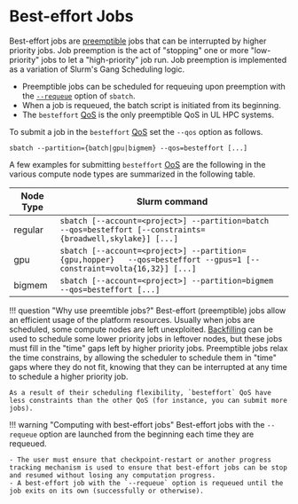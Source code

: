 # Best-effort Jobs

Best-effort jobs are [preemptible](https://slurm.schedmd.com/preempt.html) jobs that can be interrupted by higher priority jobs. Job preemption is the act of "stopping" one or more "low-priority" jobs to let a "high-priority" job run. Job preemption is implemented as a variation of Slurm's Gang Scheduling logic.

- Preemptible jobs can be scheduled for requeuing upon preemption with the [`--requeue`](https://slurm.schedmd.com/sbatch.html#OPT_requeue) option of `sbatch`.
- When a job is requeued, the batch script is initiated from its beginning.
- The `besteffort` [QoS](/slurm/qos/) is the only preemptible QoS in UL HPC systems.

To submit a job in the `besteffort` [QoS](/slurm/qos/) set the `--qos` option as follows.

```shell
sbatch --partition={batch|gpu|bigmem} --qos=besteffort [...]
```

A few examples for submitting `besteffort` [OoS](/slurm/qos/) are the following in the various compute node types are summarized in the following table.

| Node Type | Slurm command                                                                                                         |
|-----------|-----------------------------------------------------------------------------------------------------------------------|
| regular   | `sbatch [--account=<project>] --partition=batch          --qos=besteffort [--constraints={broadwell,skylake}] [...]`  |
| gpu       | `sbatch [--account=<project>] --partition={gpu,hopper}   --qos=besteffort --gpus=1 [--constraint=volta{16,32}] [...]` |
| bigmem    | `sbatch [--account=<project>] --partition=bigmem         --qos=besteffort [...]`                                      |

!!! question "Why use preemtible jobs?"
    Best-effort (preemptible) jobs allow an efficient usage of the platform resources. Usually when jobs are scheduled, some compute nodes are left unexploited. [Backfilling](https://slurm.schedmd.com/sched_config.html#backfill) can be used to schedule some lower priority jobs in leftover nodes, but these jobs must fill in the "time" gaps left by higher priority jobs. Preemptible jobs relax the time constrains, by allowing the scheduler to schedule them in "time" gaps where they do not fit, knowing that they can be interrupted at any time to schedule a higher priority job.

    As a result of their scheduling flexibility, `besteffort` QoS have less constraints than the other QoS (for instance, you can submit more jobs).

!!! warning "Computing with best-effort jobs"
    Best-effort jobs with the `--requeue` option are launched from the beginning each time they are requeued.

    - The user must ensure that checkpoint-restart or another progress tracking mechanism is used to ensure that best-effort jobs can be stop and resumed without losing any computation progress.
    - A best-effort job with the `--requeue` option is requeued until the job exits on its own (successfully or otherwise).
